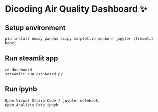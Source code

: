 # Dicoding Air Quality Dashboard ✨

## Setup environment
```
pip install numpy pandas scipy matplotlib seaborn jupyter streamlit babel
```

## Run steamlit app
```
cd dashboard
streamlit run dashboard.py
```
## Run ipynb 
```
Open Visual Studio Code / juypter notebook
Open Analisis Data.ipnyb
```
